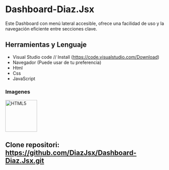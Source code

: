 # Dashboard-Diaz.Jsx
Este Dashboard con menú lateral accesible, ofrece una facilidad de uso y la navegación eficiente entre secciones clave.

## Herramientas y Lenguaje

* Visual Studio code // Install (https://code.visualstudio.com/Download)
* Navegador (Puede usar de tu preferencia)
* Html
* Css
* JavaScript

### Imagenes
<p>
  <img src="https://i.ibb.co/bzs3FPY/Captura-de-pantalla-2024-11-14-230349.png" alt="HTML5" width="100" height="100"/> 
</p>

## Clone repositori: https://github.com/DiazJsx/Dashboard-Diaz.Jsx.git
